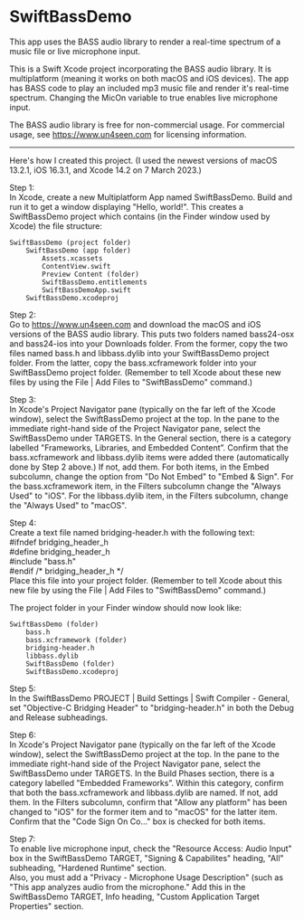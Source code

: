# SwiftBassDemo
This app uses the BASS audio library to render a real-time spectrum of a music file or live microphone input.

This is a Swift Xcode project incorporating the BASS audio library.  It is multiplatform (meaning it works on both macOS and iOS devices).  The app has BASS code to play an included mp3 music file and render it's real-time spectrum.  Changing the MicOn variable to true enables live microphone input.

The BASS audio library is free for non-commercial usage.  For commercial usage, see https://www.un4seen.com for licensing information.

-------------------
Here's how I created this project.  (I used the newest versions of macOS 13.2.1, iOS 16.3.1, and Xcode 14.2 on 7 March 2023.)  

Step 1:  
In Xcode, create a new Multiplatform App named SwiftBassDemo.  Build and run it to get a window displaying "Hello, world!". This creates a SwiftBassDemo project which contains (in the Finder window used by Xcode) the file structure:

	SwiftBassDemo (project folder)
		SwiftBassDemo (app folder)
			Assets.xcassets
			ContentView.swift
			Preview Content (folder)
			SwiftBassDemo.entitlements
			SwiftBassDemoApp.swift
		SwiftBassDemo.xcodeproj

Step 2:  
Go to https://www.un4seen.com and download the macOS  and iOS versions of the BASS audio library.  This puts two folders named bass24-osx and bass24-ios into your Downloads folder.  From the former, copy the two files named bass.h and libbass.dylib into your SwiftBassDemo project folder. From the latter, copy the bass.xcframework folder into your SwiftBassDemo project folder.  (Remember to tell Xcode about these new files by using the File | Add Files to "SwiftBassDemo" command.)

Step 3:  
In Xcode's Project Navigator pane (typically on the far left of the Xcode window), select the SwiftBassDemo project at the top.  In the pane to the immediate right-hand side of the Project Navigator pane, select the SwiftBassDemo under TARGETS.  In the General section, there is a category labelled "Frameworks, Libraries, and Embedded Content”.  Confirm that the bass.xcframework and libbass.dylib items were added there (automatically done by Step 2 above.)  If not, add them.  For both items, in the Embed subcolumn, change the option from "Do Not Embed" to "Embed & Sign".  For the bass.xcframework item, in the Filters subcolumn change the "Always Used" to "iOS".  For the libbass.dylib item, in the Filters subcolumn, change the "Always Used" to "macOS".

Step 4:  
Create a text file named bridging-header.h with the following text:  
	#ifndef bridging_header_h  
	#define bridging_header_h  
	#include "bass.h"  
	#endif /* bridging_header_h */  
Place this file into your project folder.  (Remember to tell Xcode about this new file by using the File | Add Files to "SwiftBassDemo" command.)

The project folder in your Finder window should now look like:

	SwiftBassDemo (folder)
		bass.h
		bass.xcframework (folder)
		bridging-header.h
		libbass.dylib
		SwiftBassDemo (folder)
		SwiftBassDemo.xcodeproj

Step 5:  
In the SwiftBassDemo PROJECT | Build Settings | Swift Compiler - General,  set "Objective-C Bridging Header" to "bridging-header.h" in both the Debug and Release subheadings.

Step 6:  
In Xcode's Project Navigator pane (typically on the far left of the Xcode window), select the SwiftBassDemo project at the top.  In the pane to the immediate right-hand side of the Project Navigator pane, select the SwiftBassDemo under TARGETS.  In the Build Phases section, there is a category labelled "Embedded Frameworks”.  Within this category, confirm that both the bass.xcframework and libbass.dylib are named.  If not, add them.  In the Filters subcolumn, confirm that "Allow any platform" has been changed to "iOS" for the former item and to "macOS" for the latter item.  Confirm that the "Code Sign On Co..." box is checked for both items. 

Step 7:  
To enable live microphone input, check the "Resource Access: Audio Input" box in the SwiftBassDemo TARGET, "Signing & Capabilites" heading, "All" subheading, "Hardened Runtime" section.  
Also, you must add a "Privacy - Microphone Usage Description" (such as "This app analyzes audio from the microphone."  Add this in the SwiftBassDemo TARGET, Info heading, "Custom Application Target Properties" section.
